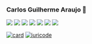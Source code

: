### Carlos Guilherme Araujo 👋



<img src="https://img.shields.io/badge/JavaScript-F7DF1E?style=for-the-badge&logo=javascript&logoColor=black"/> <img src="https://img.shields.io/badge/CSS-239120?&style=for-the-badge&logo=css3&logoColor=white" />
<img src="https://img.shields.io/badge/HTML5-E34F26?style=for-the-badge&logo=html5&logoColor=white" />
<img src="https://img.shields.io/badge/CSS3-1572B6?style=for-the-badge&logo=css3&logoColor=white" />
<img src="https://img.shields.io/badge/React-20232A?style=for-the-badge&logo=react&logoColor=61DAFB" />
<img src="https://img.shields.io/badge/styled--components-DB7093?style=for-the-badge&logo=styled-components&logoColor=white" />
<img src="https://img.shields.io/badge/TypeScript-007ACC?style=for-the-badge&logo=typescript&logoColor=white" />


[![card](https://github-readme-stats.vercel.app/api?username=carlosgaraujo&theme=dark&show_icons=true)](https://github.com/carlosgaraujo/github-readme-stats)
[![iuricode](https://github-readme-stats.vercel.app/api/top-langs/?username=carlosgaraujo&hide=html&layout=compact&theme=dark)](https://github.com/carlosgaraujo/github-readme-stats)
